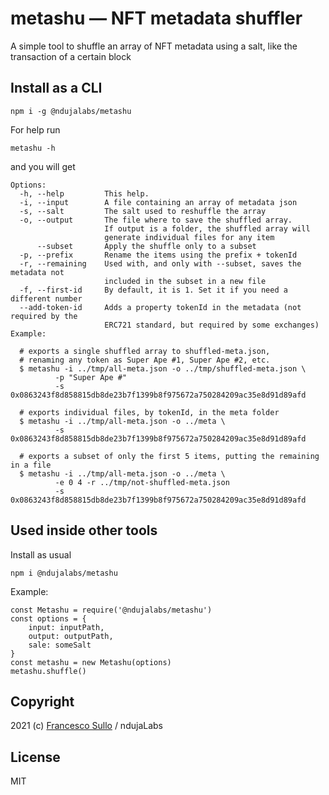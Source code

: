# metashu — NFT metadata shuffler
A simple tool to shuffle an array of NFT metadata using a salt, like the transaction of a certain block

## Install as a CLI

```
npm i -g @ndujalabs/metashu
```

For help run
```
metashu -h
```
and you will get
``` 
Options:
  -h, --help         This help.
  -i, --input        A file containing an array of metadata json
  -s, --salt         The salt used to reshuffle the array
  -o, --output       The file where to save the shuffled array.
                     If output is a folder, the shuffled array will
                     generate individual files for any item  
      --subset       Apply the shuffle only to a subset        
  -p, --prefix       Rename the items using the prefix + tokenId  
  -r, --remaining    Used with, and only with --subset, saves the metadata not 
                     included in the subset in a new file             
  -f, --first-id     By default, it is 1. Set it if you need a different number
  --add-token-id     Adds a property tokenId in the metadata (not required by the
                     ERC721 standard, but required by some exchanges)                       
Example:
  
  # exports a single shuffled array to shuffled-meta.json, 
  # renaming any token as Super Ape #1, Super Ape #2, etc.
  $ metashu -i ../tmp/all-meta.json -o ../tmp/shuffled-meta.json \
          -p "Super Ape #"
          -s 0x0863243f8d858815db8de23b7f1399b8f975672a750284209ac35e8d91d89afd

  # exports individual files, by tokenId, in the meta folder
  $ metashu -i ../tmp/all-meta.json -o ../meta \
          -s 0x0863243f8d858815db8de23b7f1399b8f975672a750284209ac35e8d91d89afd

  # exports a subset of only the first 5 items, putting the remaining in a file  
  $ metashu -i ../tmp/all-meta.json -o ../meta \
          -e 0 4 -r ../tmp/not-shuffled-meta.json
          -s 0x0863243f8d858815db8de23b7f1399b8f975672a750284209ac35e8d91d89afd
```

## Used inside other tools

Install as usual
```  
npm i @ndujalabs/metashu
```

Example:
```
const Metashu = require('@ndujalabs/metashu')
const options = {
    input: inputPath,
    output: outputPath,
    sale: someSalt
}
const metashu = new Metashu(options)
metashu.shuffle()
```

## Copyright

2021 (c) [Francesco Sullo](https://francesco.sullo.co) / ndujaLabs

## License

MIT

